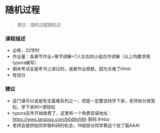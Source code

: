 # 随机过程

> 歌曰：随机过程随机过



### 课程描述

- 必修，32学时
- 作业量：各章节作业+章节讲解+7人左右的小组合作讲解（以上均要求用typora编写）
- 期末考试全是考书上讲过的，或者作业原题，因为太难了hhhh
- 有加分



### 建议

- 这门课可以说是有生最难系列之一，但是一定要坚持学下来，老师给分很宽松，学下来90+很轻松
- typora去年开始收费了，这里有一个免费安装地址：https://wws.lanzouo.com/b0d9o1i6h 密码:9mba
- 老师会提供给同学做科研的机会，19级部分同学靠这个投了篇AAAI
